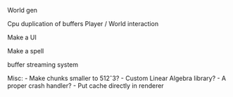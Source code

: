 World gen

Cpu duplication of buffers
Player / World interaction

Make a UI

Make a spell

buffer streaming system




Misc:
    - Make chunks smaller to 512ˆ3?
    - Custom Linear Algebra library?
    - A proper crash handler?
    - Put cache directly in renderer
